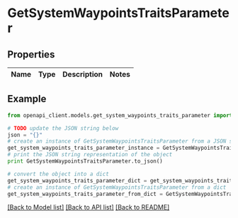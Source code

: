 # GetSystemWaypointsTraitsParameter


## Properties
Name | Type | Description | Notes
------------ | ------------- | ------------- | -------------

## Example

```python
from openapi_client.models.get_system_waypoints_traits_parameter import GetSystemWaypointsTraitsParameter

# TODO update the JSON string below
json = "{}"
# create an instance of GetSystemWaypointsTraitsParameter from a JSON string
get_system_waypoints_traits_parameter_instance = GetSystemWaypointsTraitsParameter.from_json(json)
# print the JSON string representation of the object
print GetSystemWaypointsTraitsParameter.to_json()

# convert the object into a dict
get_system_waypoints_traits_parameter_dict = get_system_waypoints_traits_parameter_instance.to_dict()
# create an instance of GetSystemWaypointsTraitsParameter from a dict
get_system_waypoints_traits_parameter_from_dict = GetSystemWaypointsTraitsParameter.from_dict(get_system_waypoints_traits_parameter_dict)
```
[[Back to Model list]](../README.md#documentation-for-models) [[Back to API list]](../README.md#documentation-for-api-endpoints) [[Back to README]](../README.md)



